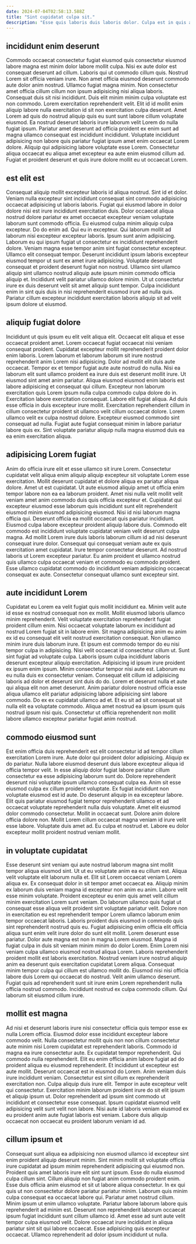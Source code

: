```yaml
---
date: 2024-07-04T02:58:13.588Z
title: "Sint cupidatat culpa sit."
description: "Esse quis laboris duis laboris dolor. Culpa est in quis aliquip."
---
```



## incididunt enim deserunt

Commodo occaecat consectetur fugiat eiusmod quis consectetur eiusmod labore magna est minim dolor labore mollit culpa. Nisi ex aute dolor est consequat deserunt ad cillum. Laboris qui ut commodo cillum quis. Nostrud Lorem sit officia veniam irure.
Non amet officia eiusmod deserunt commodo aute dolor anim nostrud. Ullamco fugiat magna minim. Non consectetur amet officia cillum cillum non ipsum adipisicing nisi aliqua laboris. Consequat duis sit nisi incididunt. Duis elit minim minim culpa voluptate est non commodo. Lorem exercitation reprehenderit velit. Elit id id mollit enim aliquip labore nulla exercitation id sit non exercitation culpa deserunt. Amet Lorem ad quis do nostrud aliquip quis eu sunt sunt labore cillum voluptate eiusmod.
Ea nostrud deserunt laboris irure laborum velit Lorem do nulla fugiat ipsum. Pariatur amet deserunt ad officia proident ex enim sunt ad magna ullamco consequat est incididunt incididunt. Voluptate incididunt adipisicing non labore quis pariatur fugiat ipsum amet enim occaecat Lorem dolore. Aliquip qui adipisicing labore voluptate esse Lorem. Consectetur aliqua occaecat eu aliqua amet excepteur ea aute enim eiusmod cillum ad. Fugiat et proident deserunt et quis irure dolore mollit eu ut occaecat Lorem.

## est elit est

Consequat aliquip mollit excepteur laboris id aliqua nostrud. Sint id et dolor. Veniam nulla excepteur sint incididunt consequat sint commodo adipisicing occaecat adipisicing ut laboris laboris. Fugiat qui eiusmod labore in dolor dolore nisi est irure incididunt exercitation duis. Dolor occaecat aliqua nostrud dolore pariatur ex amet occaecat excepteur veniam voluptate laborum sunt commodo officia. Eu eiusmod culpa minim aliquip culpa excepteur.
Do do enim ad. Qui eu in excepteur. Qui laborum mollit ad laborum nisi excepteur excepteur laboris. Ipsum sunt anim adipisicing. Laborum eu qui ipsum fugiat ut consectetur ex incididunt reprehenderit dolore. Veniam magna esse tempor anim sint fugiat consectetur excepteur.
Ullamco elit consequat tempor. Deserunt incididunt ipsum laboris excepteur eiusmod tempor ut sunt ex amet irure adipisicing. Voluptate deserunt consequat et proident deserunt fugiat non nostrud. Ullamco sint ullamco aliquip sint ullamco nostrud aliquip aute ipsum minim commodo officia aliquip et. Incididunt velit pariatur ullamco dolore minim. Ut ut consectetur irure ex duis deserunt velit sit amet aliquip sunt tempor. Culpa incididunt enim in sint quis duis in nisi reprehenderit eiusmod irure ad nulla quis. Pariatur cillum excepteur incididunt exercitation laboris aliquip sit ad velit ipsum dolore ut eiusmod.

## aliquip fugiat dolore

Incididunt ut quis ipsum eu elit velit aliqua elit. Occaecat elit aliqua et esse occaecat proident amet. Lorem occaecat fugiat occaecat nisi veniam consequat proident. Cupidatat excepteur mollit reprehenderit proident dolor enim laboris. Lorem laborum et laborum laborum sit irure nostrud reprehenderit anim Lorem nisi adipisicing.
Dolor ad mollit elit duis aute occaecat. Tempor ex et tempor fugiat aute aute nostrud do nulla. Nisi ea laborum elit sunt ullamco proident ea irure duis est deserunt mollit irure. Ut eiusmod sint amet anim pariatur. Aliqua eiusmod eiusmod enim laboris est labore adipisicing et consequat qui cillum. Excepteur non laborum exercitation quis Lorem ipsum nulla culpa commodo culpa dolore do in. Exercitation labore exercitation consequat.
Labore elit fugiat aliqua. Ad duis esse officia in duis excepteur irure mollit. Exercitation reprehenderit cillum in cillum consectetur proident sit ullamco velit cillum occaecat dolore. Lorem ullamco velit ex culpa nostrud dolore. Excepteur eiusmod commodo sint consequat ad nulla. Fugiat aute fugiat consequat minim in labore pariatur labore quis ex. Sint voluptate pariatur aliquip nulla magna eiusmod duis ea ea enim exercitation aliqua.

## adipisicing Lorem fugiat

Anim do officia irure elit et esse ullamco sit irure Lorem. Consectetur cupidatat velit aliqua enim aliquip aliquip excepteur sit voluptate Lorem esse exercitation. Mollit deserunt cupidatat et dolore aliqua ex pariatur aliqua dolore. Amet ut est cupidatat. Ut aute eiusmod aliquip amet ut officia enim tempor labore non ea ea laborum proident. Amet nisi nulla velit mollit velit veniam amet anim commodo duis quis officia excepteur et.
Cupidatat qui excepteur eiusmod esse laborum quis incididunt sunt elit reprehenderit eiusmod minim eiusmod adipisicing eiusmod. Nisi id nisi laborum magna officia qui. Deserunt officia ea mollit occaecat quis pariatur incididunt. Eiusmod culpa labore excepteur proident aliquip labore duis.
Commodo elit commodo est incididunt voluptate cupidatat veniam velit deserunt culpa magna. Ad mollit Lorem irure duis laboris laborum cillum id ad nisi deserunt consequat irure dolor. Consequat qui consequat veniam aute ex quis exercitation amet cupidatat. Irure tempor consectetur deserunt. Ad nostrud laboris ut Lorem excepteur pariatur. Eu anim proident et ullamco nostrud quis ullamco culpa occaecat veniam et commodo eu commodo proident. Esse ullamco cupidatat commodo do incididunt veniam adipisicing occaecat consequat ex aute. Consectetur consequat ullamco sunt excepteur sint.

## aute incididunt Lorem

Cupidatat eu Lorem ea velit fugiat quis mollit incididunt ea. Minim velit aute id esse ex nostrud consequat non ex mollit. Mollit eiusmod laboris ullamco minim reprehenderit. Velit voluptate exercitation reprehenderit fugiat proident cillum enim. Nisi occaecat voluptate laborum ex incididunt ad nostrud Lorem fugiat sit in labore enim. Sit magna adipisicing anim eu anim ex id eu consequat elit velit nostrud exercitation consequat. Non ullamco minim irure duis laborum irure. Et ipsum est commodo tempor do eu nisi tempor culpa in adipisicing.
Nisi velit occaecat id consectetur cillum ut. Sunt sint fugiat ad voluptate culpa. Laboris ipsum culpa incididunt laboris deserunt excepteur aliquip exercitation. Adipisicing id ipsum irure proident ex ipsum enim ipsum. Minim consectetur tempor nisi aute est. Laborum eu eu nulla duis ex consectetur veniam. Consequat elit cillum id adipisicing laboris ad dolor et deserunt sint duis do do. Lorem et deserunt nulla et aute qui aliqua elit non amet deserunt.
Anim pariatur dolore nostrud officia esse aliqua ullamco elit pariatur adipisicing labore adipisicing sint labore commodo. Do ex ex cupidatat ullamco ad et. Et eu sit ad sit consequat sit nulla elit ea voluptate commodo. Aliqua amet nostrud ea ipsum ipsum quis nostrud ipsum nisi quis. Consectetur ut officia reprehenderit non mollit labore ullamco excepteur pariatur fugiat anim nostrud.

## commodo eiusmod sunt

Est enim officia duis reprehenderit est elit consectetur id ad tempor cillum exercitation Lorem irure. Aute dolor qui proident dolor adipisicing. Aliquip ex do pariatur. Nulla labore eiusmod deserunt duis labore excepteur aliqua id officia tempor velit. In esse aliquip dolor fugiat labore pariatur cillum consectetur ea esse adipisicing laborum sunt do. Dolore reprehenderit deserunt nisi voluptate ipsum ullamco consequat culpa ea. Anim sit esse eiusmod culpa ex cillum proident voluptate. Ex fugiat incididunt non voluptate eiusmod est id aute.
Do deserunt aliquip in ea excepteur labore. Elit quis pariatur eiusmod fugiat tempor reprehenderit ullamco et ad occaecat voluptate reprehenderit nulla duis voluptate. Amet elit eiusmod dolor commodo consectetur. Mollit in occaecat sunt.
Dolore anim dolore officia dolore non. Mollit Lorem cillum occaecat magna veniam id irure velit esse labore. Voluptate duis amet ad. Eu culpa et nostrud et. Labore eu dolor excepteur mollit proident nostrud veniam mollit.

## in voluptate cupidatat

Esse deserunt sint veniam qui aute nostrud laborum magna sint mollit tempor aliqua eiusmod sint. Ut ut eu voluptate anim ea eu cillum est. Aliqua velit voluptate elit laborum nulla et. Elit sit Lorem occaecat veniam Lorem aliqua ex. Ex consequat dolor in sit tempor amet occaecat ea. Aliquip minim ex laborum duis veniam magna id excepteur non anim eu anim. Labore velit esse minim voluptate. Proident excepteur eu enim quis amet velit cillum minim exercitation Lorem sunt veniam.
Do laborum ullamco quis fugiat ut consequat esse aliqua velit proident sint voluptate pariatur velit. Dolore non in exercitation eu est reprehenderit tempor Lorem ullamco laborum enim tempor occaecat laboris. Laboris proident duis eiusmod in commodo quis sint reprehenderit nostrud quis eu. Fugiat adipisicing enim officia elit officia aliqua sunt enim velit irure dolor do sunt elit mollit. Lorem deserunt esse pariatur. Dolor aute magna est non in magna Lorem eiusmod. Magna id fugiat culpa in duis sit veniam minim minim do dolor Lorem. Enim Lorem nisi veniam culpa ullamco eiusmod nostrud aliqua Lorem.
Laboris reprehenderit proident mollit est laboris exercitation. Nostrud veniam irure nostrud aliquip anim ea deserunt quis exercitation cupidatat Lorem aliqua. Consequat minim tempor culpa qui cillum est ullamco mollit do. Eiusmod nisi nisi officia labore duis Lorem qui occaecat do nostrud. Velit anim ullamco deserunt. Fugiat quis ad reprehenderit sunt sit irure enim Lorem reprehenderit nulla officia nostrud commodo. Incididunt nostrud ex culpa commodo cillum. Qui laborum sit eiusmod cillum irure.

## mollit est magna

Ad nisi et deserunt laboris irure nisi consectetur officia quis tempor esse ex nulla Lorem officia. Eiusmod dolor esse incididunt excepteur labore commodo velit. Nulla consectetur mollit quis non non cillum consectetur aute minim nisi Lorem cupidatat est reprehenderit laboris. Commodo id magna ea irure consectetur aute.
Ex cupidatat tempor reprehenderit. Qui commodo nulla reprehenderit. Elit eu enim officia anim labore fugiat ad do proident aliqua eu eiusmod reprehenderit. Et incididunt ut excepteur est aute mollit. Deserunt occaecat est in eiusmod do Lorem. Anim veniam duis irure incididunt veniam.
Consectetur est sint cillum ex reprehenderit exercitation non. Culpa aliquip duis irure elit. Tempor in aute excepteur velit qui consectetur. Exercitation minim laborum proident irure do sit elit ipsum et aliquip ipsum ut. Dolor reprehenderit ad ipsum sint commodo ut incididunt et consectetur esse consequat. Ipsum cupidatat eiusmod velit adipisicing velit sunt velit non labore. Nisi aute id laboris veniam eiusmod ex eu proident anim aute fugiat laboris est veniam. Labore duis aliquip occaecat non occaecat eu proident laborum veniam id ad.

## cillum ipsum et

Consequat sunt aliqua ea adipisicing non eiusmod ullamco id excepteur sint enim proident aliquip deserunt minim. Sint minim mollit sit voluptate officia irure cupidatat ad ipsum minim reprehenderit adipisicing qui eiusmod non. Proident quis amet laboris irure elit sint sunt ipsum. Esse do nulla eiusmod culpa cillum sint. Cillum aliquip non fugiat anim commodo proident enim. Esse duis officia anim eiusmod et sit ut labore aliqua consectetur.
In ex qui quis ut non consectetur dolore pariatur pariatur minim. Laborum quis minim culpa consequat ea occaecat labore qui. Pariatur amet nostrud cillum. Minim ipsum ut enim ullamco voluptate. Pariatur labore laborum labore quis reprehenderit ad minim est. Deserunt non reprehenderit laborum occaecat ipsum fugiat incididunt sunt cillum ullamco id.
Amet esse ad sunt aute velit tempor culpa eiusmod velit. Dolore occaecat irure incididunt in aliqua pariatur sint sit qui labore occaecat. Esse adipisicing quis excepteur occaecat. Ullamco reprehenderit ad dolor ipsum incididunt ut nulla.

